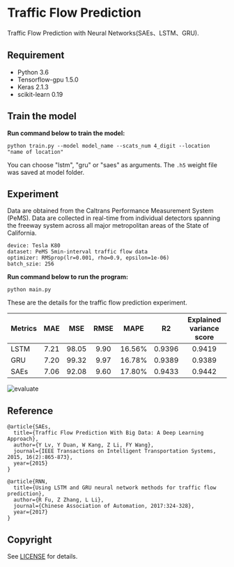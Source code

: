 # Traffic Flow Prediction
Traffic Flow Prediction with Neural Networks(SAEs、LSTM、GRU).

## Requirement
- Python 3.6
- Tensorflow-gpu 1.5.0
- Keras 2.1.3
- scikit-learn 0.19

## Train the model

**Run command below to train the model:**

```
python train.py --model model_name --scats_num 4_digit --location "name of location"
```

You can choose "lstm", "gru" or "saes" as arguments. The ```.h5``` weight file was saved at model folder.


## Experiment

Data are obtained from the Caltrans Performance Measurement System (PeMS). Data are collected in real-time from individual detectors spanning the freeway system across all major metropolitan areas of the State of California.

	device: Tesla K80
	dataset: PeMS 5min-interval traffic flow data
	optimizer: RMSprop(lr=0.001, rho=0.9, epsilon=1e-06)
	batch_szie: 256


**Run command below to run the program:**

```
python main.py
```

These are the details for the traffic flow prediction experiment.


| Metrics | MAE | MSE | RMSE | MAPE |  R2  | Explained variance score |
| ------- |:---:| :--:| :--: | :--: | :--: | :----------------------: |
| LSTM | 7.21 | 98.05 | 9.90 | 16.56% | 0.9396 | 0.9419 |
| GRU | 7.20 | 99.32 | 9.97| 16.78% | 0.9389 | 0.9389|
| SAEs | 7.06 | 92.08 | 9.60 | 17.80% | 0.9433 | 0.9442 |

![evaluate](/images/eva.png)

## Reference

	@article{SAEs,
	  title={Traffic Flow Prediction With Big Data: A Deep Learning Approach},
	  author={Y Lv, Y Duan, W Kang, Z Li, FY Wang},
	  journal={IEEE Transactions on Intelligent Transportation Systems, 2015, 16(2):865-873},
	  year={2015}
	}

	@article{RNN,
	  title={Using LSTM and GRU neural network methods for traffic flow prediction},
	  author={R Fu, Z Zhang, L Li},
	  journal={Chinese Association of Automation, 2017:324-328},
	  year={2017}
	}


## Copyright
See [LICENSE](LICENSE) for details.
